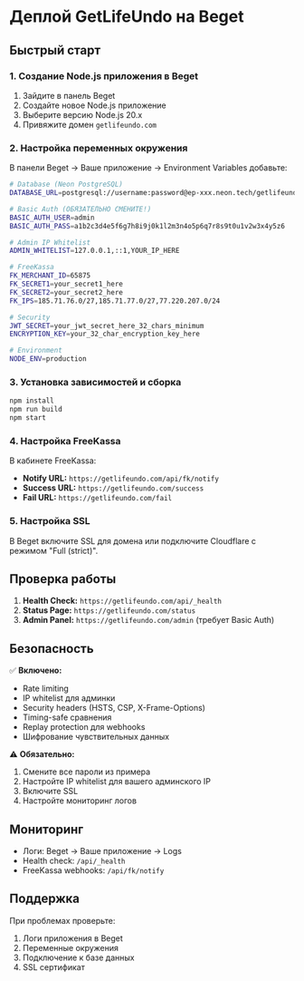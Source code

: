 # Деплой GetLifeUndo на Beget

## Быстрый старт

### 1. Создание Node.js приложения в Beget

1. Зайдите в панель Beget
2. Создайте новое Node.js приложение
3. Выберите версию Node.js 20.x
4. Привяжите домен `getlifeundo.com`

### 2. Настройка переменных окружения

В панели Beget → Ваше приложение → Environment Variables добавьте:

```bash
# Database (Neon PostgreSQL)
DATABASE_URL=postgresql://username:password@ep-xxx.neon.tech/getlifeundo?sslmode=require

# Basic Auth (ОБЯЗАТЕЛЬНО СМЕНИТЕ!)
BASIC_AUTH_USER=admin
BASIC_AUTH_PASS=a1b2c3d4e5f6g7h8i9j0k1l2m3n4o5p6q7r8s9t0u1v2w3x4y5z6

# Admin IP Whitelist
ADMIN_WHITELIST=127.0.0.1,::1,YOUR_IP_HERE

# FreeKassa
FK_MERCHANT_ID=65875
FK_SECRET1=your_secret1_here
FK_SECRET2=your_secret2_here
FK_IPS=185.71.76.0/27,185.71.77.0/27,77.220.207.0/24

# Security
JWT_SECRET=your_jwt_secret_here_32_chars_minimum
ENCRYPTION_KEY=your_32_char_encryption_key_here

# Environment
NODE_ENV=production
```

### 3. Установка зависимостей и сборка

```bash
npm install
npm run build
npm start
```

### 4. Настройка FreeKassa

В кабинете FreeKassa:
- **Notify URL:** `https://getlifeundo.com/api/fk/notify`
- **Success URL:** `https://getlifeundo.com/success`
- **Fail URL:** `https://getlifeundo.com/fail`

### 5. Настройка SSL

В Beget включите SSL для домена или подключите Cloudflare с режимом "Full (strict)".

## Проверка работы

1. **Health Check:** `https://getlifeundo.com/api/_health`
2. **Status Page:** `https://getlifeundo.com/status`
3. **Admin Panel:** `https://getlifeundo.com/admin` (требует Basic Auth)

## Безопасность

✅ **Включено:**
- Rate limiting
- IP whitelist для админки
- Security headers (HSTS, CSP, X-Frame-Options)
- Timing-safe сравнения
- Replay protection для webhooks
- Шифрование чувствительных данных

⚠️ **Обязательно:**
1. Смените все пароли из примера
2. Настройте IP whitelist для вашего админского IP
3. Включите SSL
4. Настройте мониторинг логов

## Мониторинг

- Логи: Beget → Ваше приложение → Logs
- Health check: `/api/_health`
- FreeKassa webhooks: `/api/fk/notify`

## Поддержка

При проблемах проверьте:
1. Логи приложения в Beget
2. Переменные окружения
3. Подключение к базе данных
4. SSL сертификат


